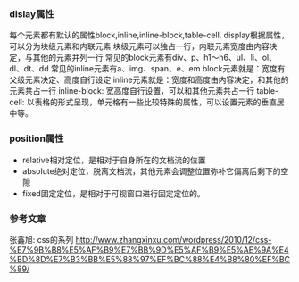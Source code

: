 ### dislay属性
每个元素都有默认的属性block,inline,inline-block,table-cell.
display根据属性，可以分为块级元素和内联元素
块级元素可以独占一行，内联元素宽度由内容决定，与其他的元素并列一行
常见的block元素有div、p、h1～h6、ul、li、ol、dl、dt、dd
常见的inline元素有a、img、span、e、em
block元素就是：宽度有父级元素决定、高度自行设定
inline元素就是：宽度和高度由内容决定，和其他的元素共占一行
inline-block: 宽高度自行设置，可以和其他元素共占一行
table-cell: 以表格的形式呈现，单元格有一些比较特殊的属性，可以设置元素的垂直居中等。
### position属性
- relative相对定位，是相对于自身所在的文档流的位置
- absolute绝对定位，脱离文档流，其他元素会调整位置弥补它偏离后剩下的空隙
- fixed固定定位，是相对于可视窗口进行固定定位的。





### 参考文章
张鑫旭: css的系列
http://www.zhangxinxu.com/wordpress/2010/12/css-%E7%9B%B8%E5%AF%B9%E7%BB%9D%E5%AF%B9%E5%AE%9A%E4%BD%8D%E7%B3%BB%E5%88%97%EF%BC%88%E4%B8%80%EF%BC%89/